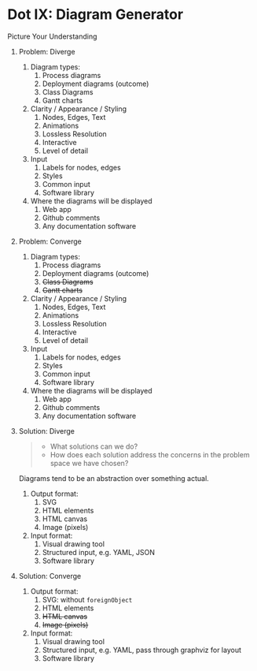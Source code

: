 # Dot IX: Diagram Generator

Picture Your Understanding

1. Problem: Diverge
    1. Diagram types:
        1. Process diagrams
        2. Deployment diagrams (outcome)
        3. Class Diagrams
        4. Gantt charts
    2. Clarity / Appearance / Styling
        1. Nodes, Edges, Text
        2. Animations
        3. Lossless Resolution
        4. Interactive
        5. Level of detail
    3. Input
        1. Labels for nodes, edges
        2. Styles
        3. Common input
        4. Software library
    4. Where the diagrams will be displayed
        1. Web app
        2. Github comments
        3. Any documentation software
2. Problem: Converge
    1. Diagram types:
        1. Process diagrams
        2. Deployment diagrams (outcome)
        3. ~~Class Diagrams~~
        4. ~~Gantt charts~~
    2. Clarity / Appearance / Styling
        1. Nodes, Edges, Text
        2. Animations
        3. Lossless Resolution
        4. Interactive
        5. Level of detail
    3. Input
        1. Labels for nodes, edges
        2. Styles
        3. Common input
        4. Software library
    4. Where the diagrams will be displayed
        1. Web app
        2. Github comments
        3. Any documentation software
3. Solution: Diverge
    
    > * What solutions can we do?
    > * How does each solution address the concerns in the problem space we have chosen?

    Diagrams tend to be an abstraction over something actual.

    1. Output format:
        1. SVG
        2. HTML elements
        3. HTML canvas
        4. Image (pixels)
    2. Input format:
        1. Visual drawing tool
        2. Structured input, e.g. YAML, JSON
        3. Software library

4. Solution: Converge
    1. Output format:
        1. SVG: without `foreignObject`
        2. HTML elements
        3. ~~HTML canvas~~
        4. ~~Image (pixels)~~
    2. Input format:
        1. Visual drawing tool
        2. Structured input, e.g. YAML, pass through graphviz for layout
        3. Software library
